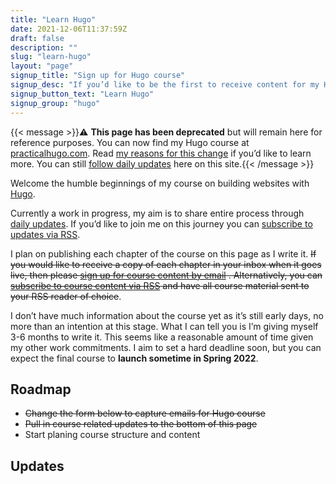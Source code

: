 ```yaml
---
title: "Learn Hugo"
date: 2021-12-06T11:37:59Z
draft: false
description: ""
slug: "learn-hugo"
layout: "page"
signup_title: "Sign up for Hugo course"
signup_desc: "If you’d like to be the first to receive content for my Hugo course by email, as it’s published, then please leave your details below."
signup_button_text: "Learn Hugo"
signup_group: "hugo"
---
```


{{< message >}}⚠️ <strong>This page has been deprecated</strong> but will remain here for reference purposes. You can now find my Hugo course at <a href="https://practicalhugo.com/" target="_blank" rel="noopener noreferrer">practicalhugo.com</a>. Read <a href="/updates/practical-hugo/">my reasons for this change</a> if you’d like to learn more. You can still <a href="/updates/">follow daily updates</a> here on this site.{{< /message >}}

Welcome the humble beginnings of my course on building websites with [Hugo](https://gohugo.io/). 

Currently a work in progress, my aim is to share entire process through [daily updates](#updates). If you’d like to join me on this journey you can [subscribe to updates via RSS](/updates/feed.xml).

I plan on publishing each chapter of the course on this page as I write it. ~~If you would like to receive a copy of each chapter in your inbox when it goes live, then please [sign up for course content by email](#signup) . Alternatively, you can [subscribe to course content via RSS](/learn-hugo/feed.xml) and have all course material sent to your RSS reader of choice~~.

I don’t have much information about the course yet as it’s still early days, no more than an intention at this stage. What I can tell you is I’m giving myself 3-6 months to write it. This seems like a reasonable amount of time given my other work commitments. I aim to set a hard deadline soon, but you can expect the final course to **launch sometime in Spring 2022**.


## Roadmap

- ~~Change the form below to capture emails for Hugo course~~
- ~~Pull in course related updates to the bottom of this page~~
- Start planing course structure and content

## Updates